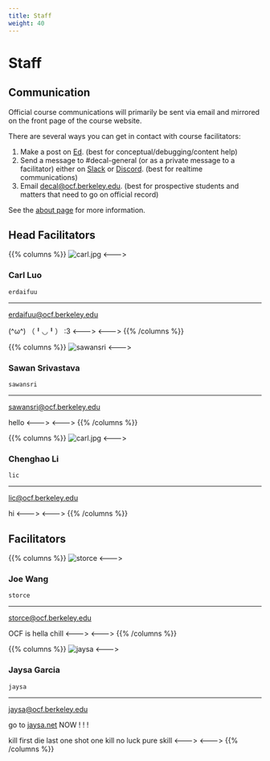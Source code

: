```yaml
---
title: Staff
weight: 40
---
```


# Staff

## Communication
Official course communications will primarily be sent via email and mirrored on the front page of the course website.

There are several ways you can get in contact with course facilitators:
1. Make a post on [Ed](https://edstem.org/us/courses/42500/discussion/). (best for conceptual/debugging/content help)
2. Send a message to #decal-general (or as a private message to a facilitator) either on [Slack](https://ocf.io/slack) or [Discord](https://ocf.io/discord). (best for realtime communications)
3. Email [decal@ocf.berkeley.edu](mailto:decal@ocf.berkeley.edu). (best for prospective students and matters that need to go on official record)

See the [about page](/about) for more information.

## Head Facilitators

{{% columns %}}
![carl.jpg](/staff-pics/carl.jpg)
<--->
### Carl Luo
`erdaifuu`
****
[erdaifuu@ocf.berkeley.edu](mailto:erdaifuu@ocf.berkeley.edu)

(^ω^) （╹◡╹） :3
<--->
<--->
{{% /columns %}}


{{% columns %}}
![sawansri](/staff-pics/sawansri.jpg)
<--->
### Sawan Srivastava
`sawansri`
****
[sawansri@ocf.berkeley.edu](mailto:sawansri@ocf.berkeley.edu)

hello
<--->
<--->
{{% /columns %}}


{{% columns %}}
![carl.jpg](/staff-pics/chenghao.jpg)
<--->
### Chenghao Li
`lic`
****
[lic@ocf.berkeley.edu](mailto:lic@ocf.berkeley.edu)

hi
<--->
<--->
{{% /columns %}}

## Facilitators

{{% columns %}}
![storce](/staff-pics/storce.jpg)
<--->
### Joe Wang
`storce`
****
[storce@ocf.berkeley.edu](mailto:storce@ocf.berkeley.edu)

OCF is hella chill
<--->
<--->
{{% /columns %}}

{{% columns %}}
![jaysa](/staff-pics/jaysa.jpg)
<--->
### Jaysa Garcia
`jaysa`
****
[jaysa@ocf.berkeley.edu](mailto:jaysa@ocf.berkeley.edu)

go to [jaysa.net](https://jaysa.net) NOW ! ! !

kill first die last one shot one kill no luck pure skill
<--->
<--->
{{% /columns %}}
